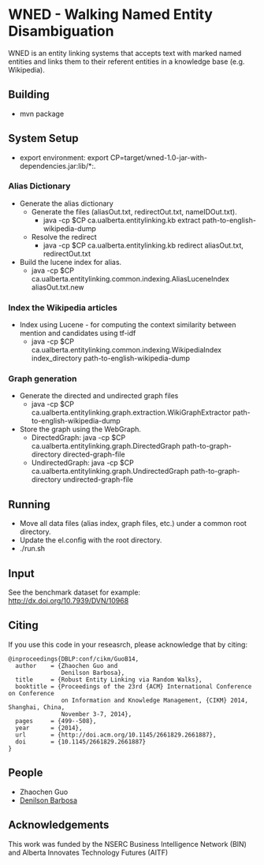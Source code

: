 # WNED - Walking Named Entity Disambiguation

WNED is an entity linking systems that accepts text with marked named entities and links them to their referent entities in a knowledge base (e.g. Wikipedia).

## Building
* mvn package

## System Setup
* export environment:
  export CP=target/wned-1.0-jar-with-dependencies.jar:lib/*:.

### Alias Dictionary
* Generate the alias dictionary
  * Generate the files (aliasOut.txt, redirectOut.txt, nameIDOut.txt).
    - java -cp $CP ca.ualberta.entitylinking.kb extract path-to-english-wikipedia-dump
  * Resolve the redirect
    - java -cp $CP ca.ualberta.entitylinking.kb redirect aliasOut.txt, redirectOut.txt
* Build the lucene index for alias.
  * java -cp $CP ca.ualberta.entitylinking.common.indexing.AliasLuceneIndex aliasOut.txt.new

### Index the Wikipedia articles
* Index using Lucene - for computing the context similarity between mention and candidates using tf-idf
  * java -cp $CP ca.ualberta.entitylinking.common.indexing.WikipediaIndex index_directory path-to-english-wikipedia-dump
  
### Graph generation
* Generate the directed and undirected graph files
    * java -cp $CP ca.ualberta.entitylinking.graph.extraction.WikiGraphExtractor path-to-english-wikipedia-dump
* Store the graph using the WebGraph.
    * DirectedGraph: java -cp $CP ca.ualberta.entitylinking.graph.DirectedGraph path-to-graph-directory directed-graph-file
    * UndirectedGraph: java -cp $CP ca.ualberta.entitylinking.graph.UndirectedGraph path-to-graph-directory undirected-graph-file

## Running
* Move all data files (alias index, graph files, etc.) under a common root directory.
* Update the el.config with the root directory.
* ./run.sh

## Input
See the benchmark dataset for example: http://dx.doi.org/10.7939/DVN/10968 

## Citing
If you use this code in your reseasrch, please acknowledge that by citing:

    @inproceedings{DBLP:conf/cikm/GuoB14,
      author    = {Zhaochen Guo and
                   Denilson Barbosa},
      title     = {Robust Entity Linking via Random Walks},
      booktitle = {Proceedings of the 23rd {ACM} International Conference on Conference
                   on Information and Knowledge Management, {CIKM} 2014, Shanghai, China,
                   November 3-7, 2014},
      pages     = {499--508},
      year      = {2014},
      url       = {http://doi.acm.org/10.1145/2661829.2661887},
      doi       = {10.1145/2661829.2661887}
    }
    
## People
* Zhaochen Guo
* [Denilson Barbosa](http://webdocs.cs.ualberta.ca/~denilson/)

## Acknowledgements
This work was funded by the NSERC Business Intelligence Network (BIN) and Alberta Innovates Technology Futures (AITF)
